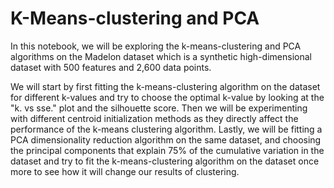 # K-Means-clustering and PCA
In this notebook, we will be exploring the k-means-clustering and PCA algorithms on the Madelon dataset which is a synthetic high-dimensional dataset with 500 features and 2,600 data points. 

We will start by first fitting the k-means-clustering algorithm on the dataset for different k-values and try to choose the optimal k-value by looking at the "k. vs sse." plot and the silhouette score. Then we will be experimenting with different centroid initialization methods as they directly affect the performance of the k-means clustering algorithm. Lastly, we will be fitting a PCA dimensionality reduction algorithm on the same dataset, and choosing the principal components that explain 75% of the cumulative variation in the dataset and try to fit the k-means-clustering algorithm on the dataset once more to see how it will change our results of clustering. 
